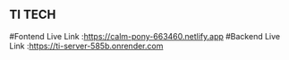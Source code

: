 ## TI TECH

#Fontend Live Link :https://calm-pony-663460.netlify.app
#Backend Live Link :https://ti-server-585b.onrender.com
